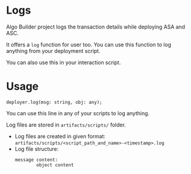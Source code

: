# Logs

Algo Builder project logs the transaction details while deploying ASA and ASC.

It offers a `log` function for user too. You can use this function to log anything from your deployment script.

You can also use this in your interaction script.

# Usage

`deployer.log(msg: string, obj: any);`

You can use this line in any of your scripts to log anything.

Log files are stored in `artifacts/scripts/` folder.

* Log files are created in given format:  `artifacts/scripts/<script_path_and_name>-<timestamp>.log`
* Log file structure:
    ```
    message content:
            object content
    ```
